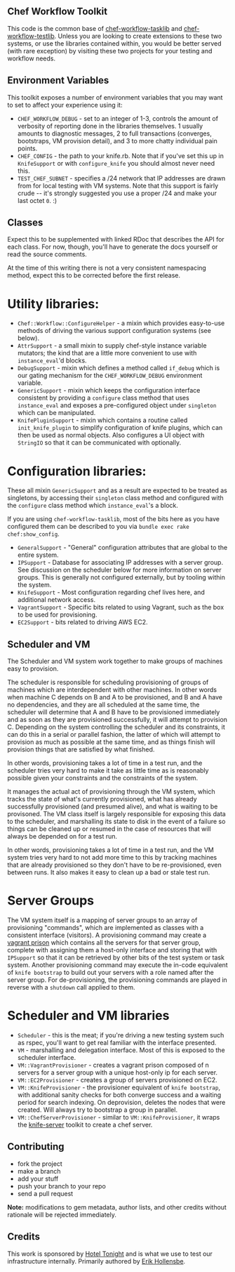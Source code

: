 Chef Workflow Toolkit
---------------------

This code is the common base of
[chef-workflow-tasklib](https://github.com/hoteltonight/chef-workflow-tasklib)
and
[chef-workflow-testlib](https://github.com/hoteltonight/chef-workflow-testlib).
Unless you are looking to create extensions to these two systems, or use the
libraries contained within, you would be better served (with rare exception) by
visiting these two projects for your testing and workflow needs.

Environment Variables
---------------------

This toolkit exposes a number of environment variables that you may want to set
to affect your experience using it:

* `CHEF_WORKFLOW_DEBUG` - set to an integer of 1-3, controls the amount of
  verbosity of reporting done in the libraries themselves. 1 usually amounts to
  diagnostic messages, 2 to full transactions (converges, bootstraps, VM
  provision detail), and 3 to more chatty individual pain points.
* `CHEF_CONFIG` - the path to your knife.rb. Note that if you've set this up in
  `KnifeSupport` or with `configure_knife` you should almost never need this.
* `TEST_CHEF_SUBNET` - specifies a /24 network that IP addresses are drawn from
  for local testing with VM systems. Note that this support is fairly crude --
  it's strongly suggested you use a proper /24 and make your last octet `0`.
  :)

Classes
-------

Expect this to be supplemented with linked RDoc that describes the API for each
class. For now, though, you'll have to generate the docs yourself or read the
source comments.

At the time of this writing there is not a very consistent namespacing method,
expect this to be corrected before the first release.

Utility libraries:
==================

* `Chef::Workflow::ConfigureHelper` - a mixin which provides easy-to-use methods
  of driving the various support configuration systems (see below).
* `AttrSupport` - a small mixin to supply chef-style instance variable mutators;
  the kind that are a little more convenient to use with `instance_eval`'d
  blocks.
* `DebugSupport` - mixin which defines a method called `if_debug` which is our
  gating mechanism for the `CHEF_WORKFLOW_DEBUG` environment variable.
* `GenericSupport` - mixin which keeps the configuration interface consistent by
  providing a `configure` class method that uses `instance_eval` and exposes a
  pre-configured object under `singleton` which can be manipulated.
* `KnifePluginSupport` - mixin which contains a routine called
  `init_knife_plugin` to simplify configuration of knife plugins, which can
  then be used as normal objects. Also configures a UI object with `StringIO`
  so that it can be communicated with optionally.

Configuration libraries:
========================

These all mixin `GenericSupport` and as a result are expected to be treated as
singletons, by accessing their `singleton` class method and configured with the
`configure` class method which `instance_eval`'s a block.

If you are using `chef-workflow-tasklib`, most of the bits here as you have
configured them can be described to you via `bundle exec rake chef:show_config`.

* `GeneralSupport` - "General" configuration attributes that are global to the
  entire system.
* `IPSupport` - Database for associating IP addresses with a server group. See
  discussion on the scheduler below for more information on server groups. This
  is generally not configured externally, but by tooling within the system.
* `KnifeSupport` - Most configuration regarding chef lives here, and additional
  network access.
* `VagrantSupport` - Specific bits related to using Vagrant, such as the box to
  be used for provisioning. 
* `EC2Support` - bits related to driving AWS EC2.

Scheduler and VM
----------------

The Scheduler and VM system work together to make groups of machines easy to
provision. 

The scheduler is responsible for scheduling provisioning of groups of machines
which are interdependent with other machines. In other words when machine C
depends on B and A to be provisioned, and B and A have no dependencies, and
they are all scheduled at the same time, the scheduler will determine that A
and B have to be provisioned immediately and as soon as they are provisioned
successfully, it will attempt to provision C. Depending on the system
controlling the scheduler and its constraints, it can do this in a serial or
parallel fashion, the latter of which will attempt to provision as much as
possible at the same time, and as things finish will provision things that are
satisfied by what finished.

In other words, provisioning takes a lot of time in a test run, and the
scheduler tries very hard to make it take as little time as is reasonably
possible given your constraints and the constraints of the system.

It manages the actual act of provisioning through the VM system, which tracks
the state of what's currently provisioned, what has already successfully
provisioned (and presumed alive), and what is waiting to be provisoned. The VM
class itself is largely responsible for exposing this data to the scheduler,
and marshalling its state to disk in the event of a failure so things can be
cleaned up or resumed in the case of resources that will always be depended on
for a test run.

In other words, provisioning takes a lot of time in a test run, and the VM
system tries very hard to not add more time to this by tracking machines that
are already provisioned so they don't have to be re-provisioned, even between
runs. It also makes it easy to clean up a bad or stale test run.

Server Groups
=============

The VM system itself is a mapping of server groups to an array of provisioning
"commands", which are implemented as classes with a consistent interface
(visitors). A provisioning command may create a [vagrant
prison](https://github.com/hoteltonight/vagrant-prison) which contains all the
servers for that server group, complete with assigning them a host-only
interface and storing that with `IPSupport` so that it can be retrieved by
other bits of the test system or task system. Another provisioning command may
execute the in-code equivalent of `knife bootstrap` to build out your servers
with a role named after the server group. For de-provisioning, the provisioning
commands are played in reverse with a `shutdown` call applied to them.

Scheduler and VM libraries
==========================

* `Scheduler` - this is the meat; if you're driving a new testing system such
  as rspec, you'll want to get real familiar with the interface presented.
* `VM` - marshalling and delegation interface. Most of this is exposed to the
  scheduler interface.
* `VM::VagrantProvisioner` - creates a vagrant prison composed of n servers for
  a server group with a unique host-only ip for each server.
* `VM::EC2Provisioner` - creates a group of servers provisioned on EC2.
* `VM::KnifeProvisioner` - the provisioner equivalent of `knife bootstrap`, with
  additional sanity checks for both converge success and a waiting period for
  search indexing. On deprovision, deletes the nodes that were created. Will
  always try to bootstrap a group in parallel.
* `VM::ChefServerProvisioner` - similar to `VM::KnifeProvisioner`, it wraps the
  [knife-server](https://github.com/fnichol/knife-server) toolkit to create a
  chef server.

Contributing
------------

* fork the project
* make a branch
* add your stuff
* push your branch to your repo
* send a pull request

**Note:** modifications to gem metadata, author lists, and other credits
without rationale will be rejected immediately.

Credits
-------

This work is sponsored by [Hotel Tonight](http://hoteltonight.com) and is what
we use to test our infrastructure internally. Primarily authored by [Erik
Hollensbe](https://github.com/erikh).
